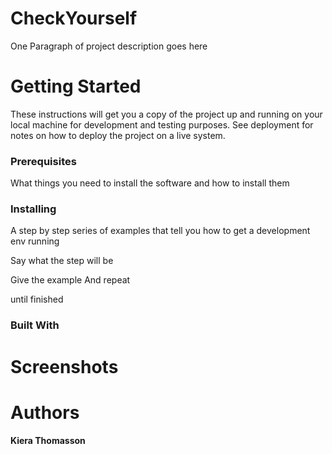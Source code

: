 # CheckYourself
One Paragraph of project description goes here

# Getting Started
These instructions will get you a copy of the project up and running on your local machine for development and testing purposes. See deployment for notes on how to deploy the project on a live system.


### Prerequisites
What things you need to install the software and how to install them

### Installing
A step by step series of examples that tell you how to get a development env running

Say what the step will be

Give the example
And repeat

until finished

### Built With


# Screenshots

# Authors
**Kiera Thomasson**
